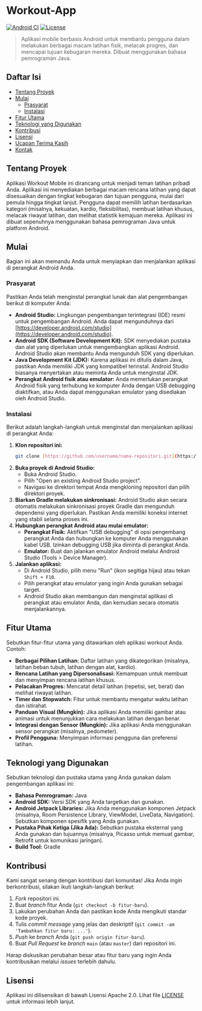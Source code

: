 # Workout-App

[![Android CI](https://github.com/username/nama-repositori/actions/workflows/android.yml/badge.svg)](https://github.com/username/nama-repositori/actions/workflows/android.yml)
[![License](https://img.shields.io/badge/License-Apache%202.0-blue.svg)](https://opensource.org/licenses/Apache-2.0)

> Aplikasi mobile berbasis Android untuk membantu pengguna dalam melakukan berbagai macam latihan fisik, melacak progres, dan mencapai tujuan kebugaran mereka. Dibuat menggunakan bahasa pemrograman Java.

## Daftar Isi

- [Tentang Proyek](#tentang-proyek)
- [Mulai](#mulai)
  - [Prasyarat](#prasyarat)
  - [Instalasi](#instalasi)
- [Fitur Utama](#fitur-utama)
- [Teknologi yang Digunakan](#teknologi-yang-digunakan)
- [Kontribusi](#kontribusi)
- [Lisensi](#lisensi)
- [Ucapan Terima Kasih](#ucapan-terima-kasih)
- [Kontak](#kontak)

## Tentang Proyek

Aplikasi Workout Mobile ini dirancang untuk menjadi teman latihan pribadi Anda. Aplikasi ini menyediakan berbagai macam rencana latihan yang dapat disesuaikan dengan tingkat kebugaran dan tujuan pengguna, mulai dari pemula hingga tingkat lanjut. Pengguna dapat memilih latihan berdasarkan kategori (misalnya, kekuatan, kardio, fleksibilitas), membuat latihan khusus, melacak riwayat latihan, dan melihat statistik kemajuan mereka. Aplikasi ini dibuat sepenuhnya menggunakan bahasa pemrograman Java untuk platform Android.

## Mulai

Bagian ini akan memandu Anda untuk menyiapkan dan menjalankan aplikasi di perangkat Android Anda.

### Prasyarat

Pastikan Anda telah menginstal perangkat lunak dan alat pengembangan berikut di komputer Anda:

* **Android Studio:** Lingkungan pengembangan terintegrasi (IDE) resmi untuk pengembangan Android. Anda dapat mengunduhnya dari [https://developer.android.com/studio](https://developer.android.com/studio).
* **Android SDK (Software Development Kit):** SDK menyediakan pustaka dan alat yang diperlukan untuk mengembangkan aplikasi Android. Android Studio akan membantu Anda mengunduh SDK yang diperlukan.
* **Java Development Kit (JDK):** Karena aplikasi ini ditulis dalam Java, pastikan Anda memiliki JDK yang kompatibel terinstal. Android Studio biasanya menyertakan atau meminta Anda untuk menginstal JDK.
* **Perangkat Android fisik atau emulator:** Anda memerlukan perangkat Android fisik yang terhubung ke komputer Anda dengan USB debugging diaktifkan, atau Anda dapat menggunakan emulator yang disediakan oleh Android Studio.

### Instalasi

Berikut adalah langkah-langkah untuk menginstal dan menjalankan aplikasi di perangkat Anda:

1.  **Klon repositori ini:**
    ```bash
    git clone [https://github.com/username/nama-repositori.git](https://github.com/username/nama-repositori.git)
    ```
2.  **Buka proyek di Android Studio:**
    * Buka Android Studio.
    * Pilih "Open an existing Android Studio project".
    * Navigasi ke direktori tempat Anda mengkloning repositori dan pilih direktori proyek.
3.  **Biarkan Gradle melakukan sinkronisasi:** Android Studio akan secara otomatis melakukan sinkronisasi proyek Gradle dan mengunduh dependensi yang diperlukan. Pastikan Anda memiliki koneksi internet yang stabil selama proses ini.
4.  **Hubungkan perangkat Android atau mulai emulator:**
    * **Perangkat Fisik:** Aktifkan "USB debugging" di opsi pengembang perangkat Anda dan hubungkan ke komputer Anda menggunakan kabel USB. Izinkan debugging USB jika diminta di perangkat Anda.
    * **Emulator:** Buat dan jalankan emulator Android melalui Android Studio (Tools > Device Manager).
5.  **Jalankan aplikasi:**
    * Di Android Studio, pilih menu "Run" (ikon segitiga hijau) atau tekan `Shift + F10`.
    * Pilih perangkat atau emulator yang ingin Anda gunakan sebagai target.
    * Android Studio akan membangun dan menginstal aplikasi di perangkat atau emulator Anda, dan kemudian secara otomatis menjalankannya.

## Fitur Utama

Sebutkan fitur-fitur utama yang ditawarkan oleh aplikasi workout Anda. Contoh:

* **Berbagai Pilihan Latihan:** Daftar latihan yang dikategorikan (misalnya, latihan beban tubuh, latihan dengan alat, kardio).
* **Rencana Latihan yang Dipersonalisasi:** Kemampuan untuk membuat dan menyimpan rencana latihan khusus.
* **Pelacakan Progres:** Mencatat detail latihan (repetisi, set, berat) dan melihat riwayat latihan.
* **Timer dan Stopwatch:** Fitur untuk membantu mengatur waktu latihan dan istirahat.
* **Panduan Visual (Mungkin):** Jika aplikasi Anda memiliki gambar atau animasi untuk menunjukkan cara melakukan latihan dengan benar.
* **Integrasi dengan Sensor (Mungkin):** Jika aplikasi Anda menggunakan sensor perangkat (misalnya, pedometer).
* **Profil Pengguna:** Menyimpan informasi pengguna dan preferensi latihan.

## Teknologi yang Digunakan

Sebutkan teknologi dan pustaka utama yang Anda gunakan dalam pengembangan aplikasi ini:

* **Bahasa Pemrograman:** Java
* **Android SDK:** Versi SDK yang Anda targetkan dan gunakan.
* **Android Jetpack Libraries:** Jika Anda menggunakan komponen Jetpack (misalnya, Room Persistence Library, ViewModel, LiveData, Navigation). Sebutkan komponen spesifik yang Anda gunakan.
* **Pustaka Pihak Ketiga (Jika Ada):** Sebutkan pustaka eksternal yang Anda gunakan dan tujuannya (misalnya, Picasso untuk memuat gambar, Retrofit untuk komunikasi jaringan).
* **Build Tool:** Gradle

## Kontribusi

Kami sangat senang dengan kontribusi dari komunitas! Jika Anda ingin berkontribusi, silakan ikuti langkah-langkah berikut:

1.  *Fork* repositori ini.
2.  Buat *branch* fitur Anda (`git checkout -b fitur-baru`).
3.  Lakukan perubahan Anda dan pastikan kode Anda mengikuti standar kode proyek.
4.  Tulis *commit message* yang jelas dan deskriptif (`git commit -am 'Tambahkan fitur baru: ...'`).
5.  *Push* ke *branch* Anda (`git push origin fitur-baru`).
6.  Buat *Pull Request* ke *branch* `main` (atau `master`) dari repositori ini.

Harap diskusikan perubahan besar atau fitur baru yang ingin Anda kontribusikan melalui *issues* terlebih dahulu.

## Lisensi

Aplikasi ini dilisensikan di bawah Lisensi Apache 2.0. Lihat file [LICENSE](LICENSE) untuk informasi lebih lanjut.
